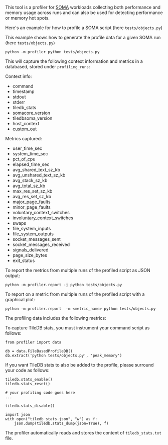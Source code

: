 This tool is a profiler for [SOMA](https://github.com/single-cell-data/SOMA/tree/main) workloads collecting both performance and memory usage across runs and can also be used for detecting performance or memory hot spots.

Here's an example for how to profile a SOMA script (here `tests/objects.py`)

This example shows how to generate the profile data for a given SOMA run (here `tests/objects.py`)
```shell
python -m profiler python tests/objects.py
```

This will capture the following context information and metrics in a databased, stored under `profiling_runs`:

Context info:
* command
* timestamp
* stdout
* stderr
* tiledb_stats
* somacore_version
* tiledbsoma_version
* host_context
* custom_out

Metrics captured:
* user_time_sec
* system_time_sec
* pct_of_cpu
* elapsed_time_sec
* avg_shared_text_sz_kb
* avg_unshared_text_sz_kb
* avg_stack_sz_kb
* avg_total_sz_kb
* max_res_set_sz_kb
* avg_res_set_sz_kb
* major_page_faults
* minor_page_faults
* voluntary_context_switches
* involuntary_context_switches
* swaps
* file_system_inputs
* file_system_outputs
* socket_messages_sent
* socket_messages_received
* signals_delivered
* page_size_bytes
* exit_status


To report the metrics from multiple runs of the profiled script as JSON output:
```shell
python -m profiler.report -j python tests/objects.py
```

To report on a metric from multiple runs of the profiled script with a graphical plot:
```shell
python -m profiler.report  -m <metric_name> python tests/objects.py
```

The profiling data includes the following metrics:

 

To capture TileDB stats, you must instrument your command script as follows:

```code
from profiler import data

db = data.FileBasedProfileDB()
db.extract('python tests/objects.py', 'peak_memory')
```
If you want TileDB stats to also be added to the profile, please surround your code as follows:
```code
tiledb.stats_enable()
tiledb.stats_reset()

# your profiling code goes here
...

tiledb.stats_disable()

import json
with open("tiledb_stats.json", "w") as f:
    json.dump(tiledb.stats_dump(json=True), f)

```
The profiler automatically reads and stores the content of `tiledb_stats.txt` file.



